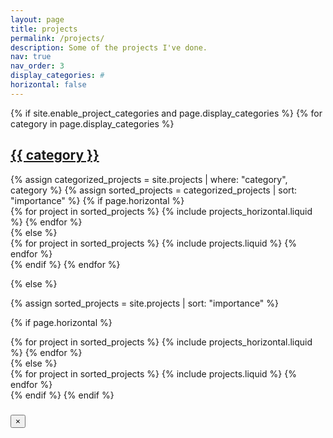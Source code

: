 ```yaml
---
layout: page
title: projects
permalink: /projects/
description: Some of the projects I've done.
nav: true
nav_order: 3
display_categories: #
horizontal: false
---
```


<!-- pages/projects.md -->
<div class="projects">
{% if site.enable_project_categories and page.display_categories %}
  <!-- Display categorized projects -->
  {% for category in page.display_categories %}
  <a id="{{ category }}" href=".#{{ category }}">
    <h2 class="category">{{ category }}</h2>
  </a>
  {% assign categorized_projects = site.projects | where: "category", category %}
  {% assign sorted_projects = categorized_projects | sort: "importance" %}
  <!-- Generate cards for each project -->
  {% if page.horizontal %}
  <div class="container">
    <div class="row row-cols-1 row-cols-md-2">
    {% for project in sorted_projects %}
      {% include projects_horizontal.liquid %}
    {% endfor %}
    </div>
  </div>
  {% else %}
  <div class="row row-cols-1 row-cols-md-3">
    {% for project in sorted_projects %}
      {% include projects.liquid %}
    {% endfor %}
  </div>
  {% endif %}
  {% endfor %}

{% else %}

<!-- Display projects without categories -->

{% assign sorted_projects = site.projects | sort: "importance" %}

  <!-- Generate cards for each project -->

{% if page.horizontal %}

  <div class="container">
    <div class="row row-cols-1 row-cols-md-2">
    {% for project in sorted_projects %}
      {% include projects_horizontal.liquid %}
    {% endfor %}
    </div>
  </div>
  {% else %}
  <div class="row row-cols-1 row-cols-md-3">
    {% for project in sorted_projects %}
      {% include projects.liquid %}
    {% endfor %}
  </div>
  {% endif %}
{% endif %}
</div>

<!-- Modal -->
<div class="modal fade" id="projectModal" tabindex="-1" role="dialog" aria-labelledby="projectModalLabel" aria-hidden="true">
  <div class="modal-dialog modal-lg" role="document">
    <div class="modal-content">
      <div class="modal-header">
        <h5 class="modal-title" id="projectModalLabel"></h5>
        <button type="button" class="close" data-dismiss="modal" aria-label="Close">
          <span aria-hidden="true">&times;</span>
        </button>
      </div>
      <div class="modal-body" id="projectModalBody">
        <!-- Project details will go here -->
      </div>
    </div>
  </div>
</div>

<script>
document.addEventListener('DOMContentLoaded', function() {
  document.querySelectorAll('.project-card').forEach(function(card) {
    card.addEventListener('click', function() {
      var projectId = card.getAttribute('data-project-id');
      var projectData = window.projectsData[projectId];
      if (projectData) {
        document.getElementById('projectModalLabel').textContent = projectData.title;
        document.getElementById('projectModalBody').innerHTML = projectData.html;
        $('#projectModal').modal('show');
      }
    });
  });
});
</script>

<script>
window.projectsData = {
  {% for project in site.projects %}
    "{{ project.slug }}": {
      "title": {{ project.title | jsonify }},
      "html": {{ project.content | markdownify | jsonify }}
    }{% unless forloop.last %},{% endunless %}
  {% endfor %}
};
</script>

